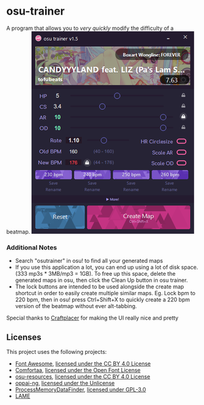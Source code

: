 # osu-trainer
A program that allows you to *very quickly* modify the difficulty of a beatmap.
![](osu-trainer/images/gui.png)

### Additional Notes
+ Search "osutrainer" in osu! to find all your generated maps
+ If you use this application a lot, you can end up using a lot of disk space. (333 mp3s * 3MB/mp3 = 1GB). To free up this space, delete the generated maps in osu, then click the Clean Up button in osu trainer.
+ The lock buttons are intended to be used alongside the create map shortcut in order to easily create multiple similar maps. Eg. Lock bpm to 220 bpm, then in osu! press Ctrl+Shift+X to quickly create a 220 bpm version of the beatmap without ever alt-tabbing.

Special thanks to [Craftplacer](https://github.com/Craftplacer) for making the UI really nice and pretty

## Licenses
This project uses the following projects:
- [Font Awesome](https://fontawesome.com/), [licensed under the CC BY 4.0 License](https://creativecommons.org/licenses/by/4.0/)
- [Comfortaa](https://fonts.google.com/specimen/Comfortaa), [licensed under the Open Font License](https://scripts.sil.org/cms/scripts/page.php?site_id=nrsi&id=OFL)
- [osu-resources](https://github.com/ppy/osu-resources), [licensed under the CC BY 4.0 License](https://creativecommons.org/licenses/by-nc/4.0/legalcode)
- [oppai-ng](https://github.com/Francesco149/oppai-ng), [licensed under the Unlicense](https://github.com/Francesco149/oppai-ng/blob/master/UNLICENSE)
- [ProcessMemoryDataFinder](https://github.com/Piotrekol/ProcessMemoryDataFinder), [licensed under GPL-3.0](https://github.com/Piotrekol/ProcessMemoryDataFinder/blob/master/LICENSE)
- [LAME](https://lame.sourceforge.io/)
